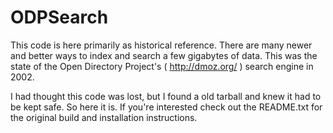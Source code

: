 ODPSearch
=========

This code is here primarily as historical reference. There are many newer and better ways to index and search a few gigabytes of data. This was the state of the Open Directory Project's ( http://dmoz.org/ ) search engine in 2002.

I had thought this code was lost, but I found a old tarball and knew it had to be kept safe. So here it is. If you're interested check out the README.txt for the original build and installation instructions.
